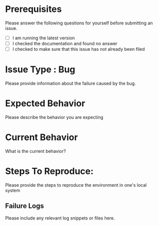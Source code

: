 # Prerequisites

Please answer the following questions for yourself before submitting an issue. 

- [ ] I am running the latest version
- [ ] I checked the documentation and found no answer
- [ ] I checked to make sure that this issue has not already been filed

# Issue Type : Bug

Please provide information about the failure caused by the bug. 

# Expected Behavior

Please describe the behavior you are expecting

# Current Behavior

What is the current behavior?

# Steps To Reproduce:

Please provide the steps to reproduce the environment in one's local system

## Failure Logs

Please include any relevant log snippets or files here.
